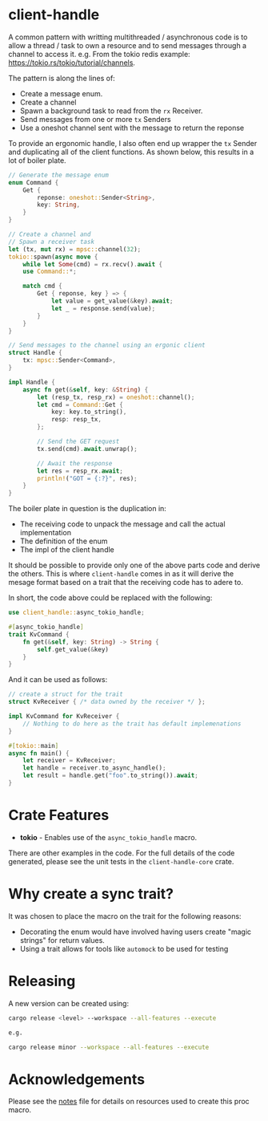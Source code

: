 client-handle
==========

A common pattern with writting multithreaded / asynchronous code is to allow a
thread / task to own a resource and to send messages through a channel to
access it.  e.g. From the tokio redis example: https://tokio.rs/tokio/tutorial/channels.

The pattern is along the lines of:

* Create a message enum.
* Create a channel
* Spawn a background task to read from the `rx` Receiver.
* Send messages from one or more `tx` Senders
* Use a oneshot channel sent with the message to return the reponse

To provide an ergonomic handle, I also often end up wrapper the `tx` Sender and
 duplicating all of the client functions. As shown below, this results in
a lot of boiler plate.

```rust ignore
// Generate the message enum
enum Command {
    Get {
        reponse: oneshot::Sender<String>,
        key: String,
    }
}

// Create a channel and
// Spawn a receiver task
let (tx, mut rx) = mpsc::channel(32);
tokio::spawn(async move {
    while let Some(cmd) = rx.recv().await {
    use Command::*;

    match cmd {
        Get { reponse, key } => {
            let value = get_value(&key).await;
            let _ = response.send(value);
        }
    }
}

// Send messages to the channel using an ergonic client
struct Handle {
    tx: mpsc::Sender<Command>,
}

impl Handle {
    async fn get(&self, key: &String) {
        let (resp_tx, resp_rx) = oneshot::channel();
        let cmd = Command::Get {
            key: key.to_string(),
            resp: resp_tx,
        };

        // Send the GET request
        tx.send(cmd).await.unwrap();

        // Await the response
        let res = resp_rx.await;
        println!("GOT = {:?}", res);
    }
}
```

The boiler plate in question is the duplication in:

* The receiving code to unpack the message and call the actual implementation
* The definition of the enum
* The impl of the client handle

It should be possible to provide only one of the above parts code and derive the
others.  This is where `client-handle` comes in as it will derive the mesage
format based on a trait that the receiving code has to adere to.

In short, the code above could be replaced with the following:

```rust ignore
use client_handle::async_tokio_handle;

#[async_tokio_handle]
trait KvCommand {
    fn get(&self, key: String) -> String {
        self.get_value(&key)
    }
}
```

And it can be used as follows:

```rust ignore
// create a struct for the trait
struct KvReceiver { /* data owned by the receiver */ };

impl KvCommand for KvReceiver {
    // Nothing to do here as the trait has default implemenations
}

#[tokio::main]
async fn main() {
    let receiver = KvReceiver;
    let handle = receiver.to_async_handle();
    let result = handle.get("foo".to_string()).await;
}
```

# Crate Features

* **tokio** - Enables use of the `async_tokio_handle` macro.

There are other examples in the code.  For the full details of the code
generated, please see the unit tests in the `client-handle-core` crate.

Why create a sync trait?
========================

It was chosen to place the macro on the trait for the following reasons:

* Decorating the enum would have involved having users create "magic strings"
  for return values.
* Using a trait allows for tools like `automock` to be used for testing


Releasing
=========

A new version can be created using:

```bash
cargo release <level> --workspace --all-features --execute

e.g.

cargo release minor --workspace --all-features --execute
```

Acknowledgements
================

Please see the [notes](./NOTES.md) file for details on resources used to create
this proc macro.